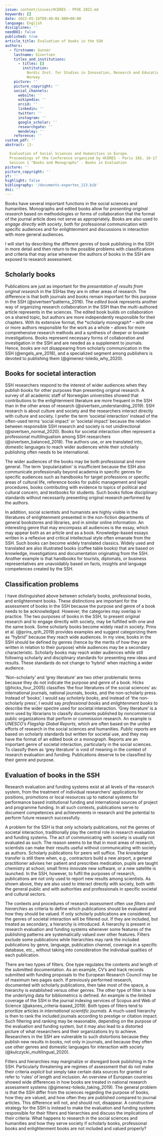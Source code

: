 ```yaml
---
issue: content/issues/HCERES - PFUE 2022.md
keywords: []
date: 2022-05-16T09:40:04.000+00:00
language: English
disciplines: ''
needDOI: false
published: true
article_title: Evaluation of books in the SSH
authors:
  - firstname: Gunnar
    lastname: Sivertsen
    titles_and_institutions:
      - titles: []
        institution:
          Nordic Inst. for Studies in Innovation, Research and Education (NIFU),
          Norway
    picture: ''
    picture_copyright: ''
    social_channels:
      website: ''
      wikipedia: ''
      orcid: ''
      linkedin: ''
      twitter: ''
      instagram: ''
      google_scholar: ''
      researchgate: ''
      mendeley: ''
    reference: ''
custom_pdf: ''
abstract: |2-

  Evaluation of Social Sciences and Humanities in Europe.
  Proceedings of the Conference organized by HCERES - Paris IAS, 16-17 May 2022
  Session 1 "Books and Monographs" - Books in Evaluation
picture: ''
picture_copyright: ''
yt: ''
highlight: false
bibliography: '/documents-exportes_113.bib'
doi: ''
---
```


Books have several important functions in the social sciences and humanities. Monographs and edited books allow for _presenting original research_ based on methodologies or forms of collaboration that the format of the journal article does not serve as appropriately. Books are also used to _engage directly with society_, both for professional communication with specific audiences and for enlightenment and discussions in interaction with more general audiences.

I will start by describing the different genres of book publishing in the SSH in more detail and then return to the possible problems with classifications and criteria that may arise whenever the authors of books in the SSH are exposed to research assessment.

## Scholarly books

Publications are just as important for the _presentation of results from original research_ in the SSHas they are in other areas of research. The difference is that both journals and books remain important for this purpose in the SSH (@sivertsen*patterns_2016). The *edited book* represents another way of organizing research collaboration in the SSH than the multi-authored article represents in the sciences. The edited book builds on collaboration on a shared topic, but authors are more independently responsible for their chapters. With its extensive format, the *scholarly monograph\* – with one or more authors responsible for the work as a whole – allows for more comprehensive research methods and a synthesis of deeper or broader investigations. Books represent necessary forms of collaboration and investigation in the SSH and are needed as a supplement to journals. Hence, books are not disappearing from scholarly communication in the SSH (@engels_are_2018), and a specialized segment among publishers is devoted to publishing them (@gimenez-toledo_why_2020).

## Books for societal interaction

SSH researchers respond to the interest of wider audiences when they publish books for other purposes than presenting original research. A survey of all academic staff of Norwegian universities showed that contributions to the enlightenment literature are more frequent in the SSH than in the other areas of research (@sivertsen_understanding_2019). SSH research is about culture and society and the researchers interact directly with culture and society. I prefer the term ‘societal interaction’ instead of the often-used terms ‘social impact’ or ‘societal impact’ because the relation between responsible SSH research and society is not unidirectional (@sivertsen_normal_2020). Books for societal interaction often represent a professional multilingualism among SSH researchers (@sivertsen_balanced_2018). The authors use, or are translated into, domestic languages to reach wider audiences while their scholarly publishing often needs to be international.

The wider audiences of the books may be both professional and more general. The term ‘popularization’ is insufficient because the SSH also communicate professionally beyond academia in specific genres for specific audiences such as handbooks for target professions or specific areas of cultural life, reference books for public management and legal procedures, books contributing with evidence to topics of political and cultural concern, and textbooks for students. Such books follow disciplinary standards without necessarily presenting original research performed by the authors.

In addition, social scientists and humanists are highly visible in the literatures of enlightenment presented in the non-fiction departments of general bookstores and libraries, and in similar online information. An interesting genre that may encompass all audiences is the essay, which may appear both as an article and as a book. Knowledge-based essays written in a reflexive and critical intellectual style often emanate from the SSH. Such books can become widely translated classics. Widely used and translated are also illustrated books (coffee table books) that are based on knowledge, investigations and documentation originating from the SSH. Another example is that handbooks for tourists, diplomats, or business representatives are unavoidably based on facts, insights and language competences created by the SSH.

## Classification problems

I have distinguished above between scholarly books, professional books, and enlightenment books. These distinctions are important for the assessment of books in the SSH because the purpose and genre of a book needs to be acknowledged. However, the categories may overlap in practice. The two purposes of books in the SSH, to present original research and to engage directly with society, may be fulfilled with one and the same book. Some scholarly books become widely read in society. Prins et al. (@prins_qrih_2019) provides examples and suggest categorizing them as “hybrid” because they reach wide audiences. In my view, books in the SSH should be defined by genres (hence by the merits of how they are written in relation to their purpose) while audiences may be a secondary characteristic. Scholarly books may reach wider audiences while still following scholarly and disciplinary standards for presenting new ideas and results. These standards do not change to ‘hybrid’ when reaching a wider audience.

‘Non-scholarly’ and ‘grey literature’ are two other problematic terms because they do not indicate the purpose and genre of a book. Hicks (@hicks_four_2005) classifies ‘the four literatures of the social sciences’ as: international journals, national journals, books, and the non-scholarly press. Instead of ‘books’, I would say *scholarly books*, and instead of ‘the non-scholarly press’, I would say *professional books* and *enlightenment books* to describe the wider spectre used for societal interaction. ‘Grey literature’ is a term used by librarians to classify documents published by noncommercial public organizations that perform or commission research. An example is _UNESCO’s Flagship Global Reports_, which are often based on the united efforts of research in the social sciences and humanities. _Public reports_ are based on scholarly standards but written for societal use, and they may have the format of an edited book or a monograph. Reports are an important genre of societal interaction, particularly in the social sciences. To classify them as ‘grey literature’ is void of meaning in the context of research evaluation and funding. Publications deserve to be classified by their genre and purpose.

## Evaluation of books in the SSH

Research evaluation and funding systems exist at all levels of the research system, from the treatment of individual researchers’ applications for positions, promotions or local resources up to national systems for performance based institutional funding and international sources of project and programme funding. In all such contexts, publications serve to document competences and achievements in research and the potential to perform future research successfully.

A problem for the SSH is that only scholarly publications, not the genres of societal interaction, traditionally play the central role in research evaluation and funding systems. The act of communicating with society is usually not evaluated as such. The reason seems to be that in most areas of research, scientists can make their results useful without communicating with society as authors. Scholarly publications for peers will suffice. The knowledge transfer is still there when, e.g., contractors build a new airport, a general practitioner advises her patient and prescribes medication, pupils are taught chemistry at school, small firms innovate new software, or a new satellite is launched. In the SSH, however, to fulfil the purposes of research, publications are not only used to report new results among scientists. As shown above, they are also used to interact directly with society, both with the general public and with authorities and professionals in specific societal and cultural sectors.

The contexts and procedures of research assessment often use _filters and hierarchies_ as criteria to define which publications should be evaluated and how they should be valued. If only scholarly publications are considered, the genres of societal interaction will be filtered out. If they are included, but treated as secondary, a hierarchy is introduced. A hierarchy is present in research evaluation and funding systems whenever some features of the publishing patterns are systematically valued over other features. Filters exclude some publications while hierarchies may rank the included publications by genre, language, publication channel, coverage in a specific database, etc., without taking into consideration the individual qualities of each publication.

There are two types of filters. One type regulates the contents and length of the submitted documentation. As an example, CV’s and track records submitted with funding proposals to the European Research Council may be of maximum two pages each. If previously performed research, documented with scholarly publications, then take most of the space, a hierarchy is established versus other genres. The other type of filter is how the underlying data for bibliometrics is defined. An example is the limited coverage of the SSH in the journal indexing services of Scopus and Web of Science (@aksnes_criteria-based_2019). Both types of filters tend to prioritize articles in *international scientific journals*. A much-used hierarchy is then to rank the included journals according to prestige or citation impact. Such filtering and ranking may be reasonable, depending on the purpose of the evaluation and funding system, but it may also lead to a distorted picture of what researchers and their organizations try to achieve. Researchers in the SSH are vulnerable to such distortions because they publish new results in books, not only in journals, and because they often use other genres and domestic languages for interaction with society (@kulczycki_multilingual_2020).

Filters and hierarchies may marginalize or disregard book publishing in the SSH. Particularly threatening are regimes of assessment that do not make their criteria _explicit_ but simply take certain data sources for granted or refer to ‘rules’ of length and inclusion. An overview of European countries showed wide differences in how books are treated in national research assessment systems (@gimenez-toledo_taking_2019). The general problem is that the SSH differ from the sciences regarding the purpose of books, how they are valued, and how often they are published compared to journal articles. This difference will not, and should not, disappear. A constructive strategy for the SSH is instead to make the evaluation and funding systems responsible for their filters and hierarchies and discuss the implications of their criteria: What happens to research in the social sciences and humanities and how they serve society if scholarly books, professional books and enlightenment books are not included and valued properly?
